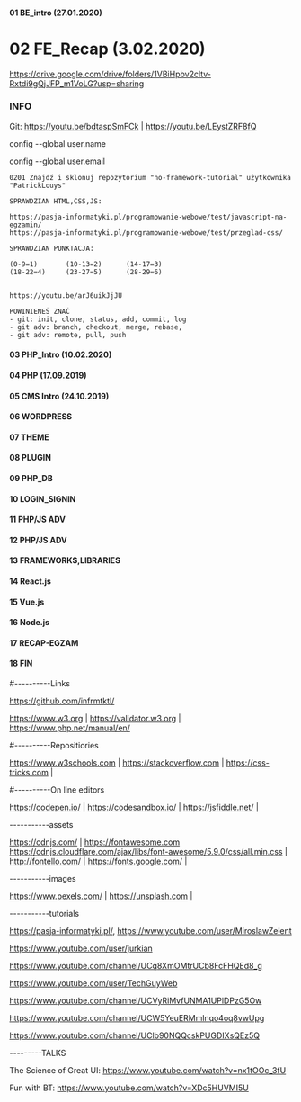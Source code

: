 

#### 01 BE_intro (27.01.2020) 
# 02 FE_Recap (3.02.2020)
https://drive.google.com/drive/folders/1VBiHpbv2cltv-Rxtdi9gQjJFP_m1VoLG?usp=sharing
### INFO
Git: https://youtu.be/bdtaspSmFCk | https://youtu.be/LEystZRF8fQ

config --global user.name <name>

config --global user.email <email>

`
0201 Znajdź i sklonuj repozytorium "no-framework-tutorial" użytkownika "PatrickLouys"
`

```
SPRAWDZIAN HTML,CSS,JS:

https://pasja-informatyki.pl/programowanie-webowe/test/javascript-na-egzamin/
https://pasja-informatyki.pl/programowanie-webowe/test/przeglad-css/

SPRAWDZIAN PUNKTACJA:

(0-9=1)       (10-13=2)      (14-17=3) 
(18-22=4)     (23-27=5)      (28-29=6)


https://youtu.be/arJ6uikJjJU
```

```
POWINIENEŚ ZNAĆ
- git: init, clone, status, add, commit, log
- git adv: branch, checkout, merge, rebase,
- git adv: remote, pull, push
```
#### 03 PHP_Intro (10.02.2020)
#### 04 PHP (17.09.2019)
#### 05 CMS Intro (24.10.2019)
#### 06 WORDPRESS 
#### 07 THEME 
#### 08 PLUGIN 
#### 09 PHP_DB 
#### 10 LOGIN_SIGNIN 
#### 11 PHP/JS ADV
#### 12 PHP/JS ADV
#### 13 FRAMEWORKS,LIBRARIES
#### 14 React.js
#### 15 Vue.js
#### 16 Node.js
#### 17 RECAP-EGZAM
#### 18 FIN

#----------Links

https://github.com/infrmtktl/

https://www.w3.org | https://validator.w3.org | https://www.php.net/manual/en/

#----------Repositiories

https://www.w3schools.com | https://stackoverflow.com | https://css-tricks.com |

#----------On line editors

https://codepen.io/ | https://codesandbox.io/ | https://jsfiddle.net/ |

-----------assets

https://cdnjs.com/ | https://fontawesome.com https://cdnjs.cloudflare.com/ajax/libs/font-awesome/5.9.0/css/all.min.css | http://fontello.com/ | https://fonts.google.com/ |

-----------images

https://www.pexels.com/ | https://unsplash.com |

-----------tutorials

https://pasja-informatyki.pl/, https://www.youtube.com/user/MiroslawZelent

https://www.youtube.com/user/jurkian

https://www.youtube.com/channel/UCq8XmOMtrUCb8FcFHQEd8_g

https://www.youtube.com/user/TechGuyWeb

https://www.youtube.com/channel/UCVyRiMvfUNMA1UPlDPzG5Ow

https://www.youtube.com/channel/UCW5YeuERMmlnqo4oq8vwUpg

https://www.youtube.com/channel/UClb90NQQcskPUGDIXsQEz5Q

---------TALKS

The Science of Great UI: https://www.youtube.com/watch?v=nx1tOOc_3fU

Fun with BT: https://www.youtube.com/watch?v=XDc5HUVMI5U
